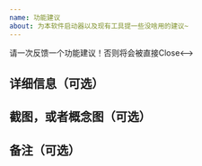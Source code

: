 ```yaml
---
name: 功能建议
about: 为本软件启动器以及现有工具提一些没啥用的建议~
---
```


<!-->请一次反馈一个功能建议！否则将会被直接Close<-->
## 详细信息（可选）

## 截图，或者概念图（可选）

## 备注（可选）
